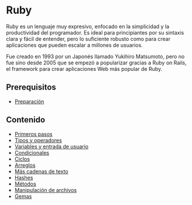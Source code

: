 # Ruby

Ruby es un lenguaje muy expresivo, enfocado en la simplicidad y la productividad del programador. Es ideal para principiantes por su sintaxis clara y fácil de entender, pero lo suficiente robusto como para crear aplicaciones que pueden escalar a millones de usuarios.

Fue creado en 1993 por un Japonés llamado Yukihiro Matsumoto, pero no fue sino desde 2005 que se empezó a popularizar gracias a Ruby on Rails, el framework para crear aplicaciones Web más popular de Ruby.

## Prerequisitos

* [Preparación](../preparacion/)

## Contenido

* [Primeros pasos](primeros-pasos.md)
* [Tipos y operadores](tipos-y-operadores.md)
* [Variables y entrada de usuario](variables-y-entrada-de-usuario.md)
* [Condicionales](condicionales.md)
* [Ciclos](ciclos.md)
* [Arreglos](arreglos.md)
* [Más cadenas de texto](mas-cadenas-de-texto.md)
* [Hashes](hashes.md)
* [Métodos](metodos.md)
* [Manipulación de archivos](manipulacion-de-archivos.md)
* [Gemas](gemas.md)


